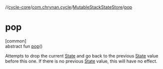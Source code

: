 //[cycle-core](../../../index.md)/[com.chrynan.cycle](../index.md)/[MutableStackStateStore](index.md)/[pop](pop.md)

# pop

[common]\
abstract fun [pop](pop.md)()

Attempts to drop the current [State](index.md) and go back to the previous [State](index.md) value before this one. If there is no previous [State](index.md) value, this will have no effect.

